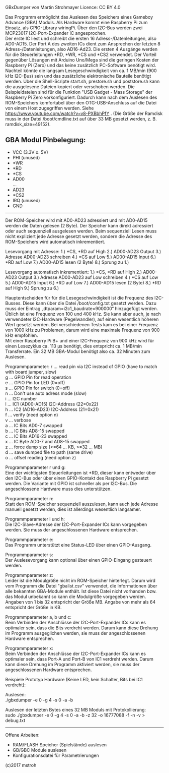 GBxDumper 
von Martin Strohmayer 
Licence: CC BY 4.0

Das Programm ermöglicht das Auslesen des Speichers eines Gameboy Advance (GBA) Moduls.
Als Hardware kommt eine Raspberry Pi zum Einsatz, als GPIO-Library wiringPi. Über den I2C-Bus werden zwei MCP23017 I2C-Port-Expander IC angesprochen.  
Der erste IC liest und schreibt die ersten 16 Adress-/Datenleitungen, also AD0-AD15. Der Port A des zweiten ICs dient zum Ansprechen der 
letzten 8 Adress-/Datenleitungen, also AD16-Ad23. Die ersten 4 Ausgänge werden für die Steuerleitungen *RD, *WR, *CS und *CS2 verwendet.
Der Vorteil gegenüber Lösungen mit Arduino Uno/Mega sind die geringen Kosten der Raspberry Pi (Zero) und das keine zusätzlich PC-Software benötigt wird. Nachteil könnte die langsam Lesegeschwindigkeit von ca. 1 MB/min (900 kHz I2C-Bus) sein und das zusätzliche elektronische Bauteile benötigt werden.
Über die Shell-Scripte start.sh, prestore.sh und poststore.sh kann die ausgelesene Dateien kopiert oder verschoben werden.
Die Beispieldateien sind für die Funktion "USB Gadget - Mass Storage" der Raspberry Pi Zero vorkonfiguriert. 
Dadurch kann nach dem Auslesen des ROM-Speichers komfortabel über den OTG-USB-Anschluss auf die Datei von einem Host zugegriffen werden. 
Siehe https://www.youtube.com/watch?v=v8-PXBbhPfY . 
(Die Größe der Ramdisk muss in der Datei /boot/cmdline.txt auf über 33 MB gesetzt werden, z. B. ramdisk_size=49152).
   

GBA Modul Pinbelegung:
----------------------
- VCC (3.3V o. 5V) 
- PHI (unused)
- *WR
- *RD
- *CS
- AD00  
...  
- AD23
- *CS2
- IRQ (unused)
- GND
----------------------

Der ROM-Speicher wird mit AD0-AD23 adressiert und mit AD0-AD15 werden die Daten gelesen (2 Byte). Der Speicher kann direkt adressiert oder auch sequenziell ausgelesen werden. Beim sequenziell Lesen muss nicht expliziert jede Adresse gesetzt werden, sondern die Adresse des ROM-Speichers wird automatisch inkrementiert.

Lesevorgang mit Adresse: 
1.) *CS, *RD auf High 
2.) AD00-AD23 Output 
3.) Adresse AD00-AD23 schreiben 
4.) *CS auf Low 
5.) AD00-AD15 Input 
6.) *RD auf Low 
7.) AD00-AD15 lesen (2 Byte) 
8.) Sprung zu 1.) 

Lesevorgang automatisch inkrementiert: 
1.) *CS, *RD auf High 
2.) AD00-AD23 Output 
3.) Adresse AD00-AD23 auf Low schreiben 
4.) *CS auf Low 
5.) AD00-AD15 Input 
6.) *RD auf Low 
7.) AD00-AD15 lesen (2 Byte) 
8.) *RD auf High 
9.) Sprung zu 6.) 

Hauptentscheiden für für die Lesegeschwindigkeit ist die Frequenz des I2C-Busses. Diese kann über die Datei  /boot/config.txt gesetzt werden. Dazu muss der Eintrag „dtparam=i2c1_baudrate=900000“ hinzugefügt werden. Üblich ist eine Frequenz von 100 und 400 kHz. Sie kann aber auch, je nach verwendeter I2C-Hardware (Pegelwandler), auf einen wesentlich höheren Wert gesetzt werden. Bei verschiedenen Tests kam es bei einer Frequenz von 1000 kHz zu Problemen, darum wird eine maximale Frequenz von 900 kHz empfohlen.  
Mit einer Raspberry Pi B+ und einer I2C-Frequenz von 900 kHz wird für einen Lesezyklus ca. 113 µs benötigt, dies entspricht ca. 1 MB/min Transferrate. Ein 32 MB GBA-Modul benötigt also ca. 32 Minuten zum Auslesen.

Programmparameter:
  r ... read pin via I2C instead of GPIO (have to match with board jumper, slow)  
  g <Pin> ...  GPIO Pin for read operation  
  e <Pin> ...  GPIO Pin for LED (0=off)  
  s <Pin> ...  GPIO Pin for switch (0=off)  
  n ... Don't use auto adress mode (slow)  
  i ... I2C number  
  l <hexvalue> ... IC1 (AD00-AD15) I2C-Address (22=0x22)  
  h <hexvalue> ... IC2 (AD16-AD23) I2C-Address (21=0x21)  
  f ... verify (need option n)  
  v ... verbose  
  a ... IC Bits AD0-7 swapped  
  b ... IC Bits AD8-15 swapped  
  c ... IC Bits AD16-23 swapped  
  x ... IC Byte AD0-7 and AD8-15 swapped  
  z ... force dump size (>=64 ... KB, <=32 ... MB)  
  d <path> ... save dumped file to path (same drive)  
  o <value> ... offset reading (need option z)  


Programmparameter r und g:  
Eine der wichtigsten Steuerleitungen ist *RD, dieser kann entweder über den I2C-Bus oder über einen GPIO-Kontakt des Raspberry Pi gesetzt werden. 
Die Variante mit GPIO ist schneller als per I2C-Bus. Die angeschlossene Hardware muss dies unterstützen.

Programmparameter n:  
Statt den ROM-Speicher sequenziell auszulesen, kann auch jede Adresse manuell gesetzt werden, dies ist allerdings wesentlich langsamer. 

Programmparameter l und h:  
Die I2C-Slave-Adresse der I2C-Port-Expander ICs kann vorgegeben werden. Sie muss der angeschlossenen Hardware entsprechen.

Programmparameter e:  
Das Programm unterstützt eine Status-LED über einen GPIO-Ausgang. 

Programmparameter s:  
Der Auslesevorgang kann optional über einen GPIO-Eingang gesteuert werden.
   
Programmparameter z:  
Leider ist die Modulgröße nicht im ROM-Speicher hinterlegt. Darum wird vom Programm die Datei "gbalist.csv" verwendet, die Informationen über alle bekannten GBA-Module enthält. Ist diese Datei nicht vorhanden bzw. das Modul unbekannt so kann die Modulgröße vorgegeben werden.  Angaben von 1 bis 32 entspricht der Größe MB. Angabe von mehr als 64 entspricht der Größe in KB.

Programmparameter a, b und c:  
Beim Verbinden der Anschlüsse der I2C-Port-Expander ICs kann es optimaler sein, dass die Bits verdreht werden. Darum kann diese Drehung im Programm ausgeglichen werden, sie muss der angeschlossenen Hardware entsprechen.
 
Programmparameter x:  
Beim Verbinden der Anschlüsse der I2C-Port-Expander ICs kann es optimaler sein, dass Port-A und Port-B von IC1 verdreht werden. Darum kann diese Drehung im Programm aktiviert werden,
 sie muss der angeschlossenen Hardware entsprechen.

Beispiele Prototyp Hardware (Keine LED, kein Schalter, Bits bei IC1 verdreht):

Auslesen:  
./gbxdumper -e 0 -g 4 -s 0 -a -b

Auslesen der letzten Bytes eines 32 MB Moduls mit Protokollierung:  
sudo ./gbxdumper -e 0 -g 4 -s 0 -a -b -z 32 -o 16777088 -f -n -v > debug.txt

 --------------------------------------------------

Offene Arbeiten:
 - RAM/FLASH Speicher (Spielstände) auslesen
 - GB/GBC Module auslesen
- Konfigurationsdatei für Parametrierungen
 
 
 (c)2017 mstroh 